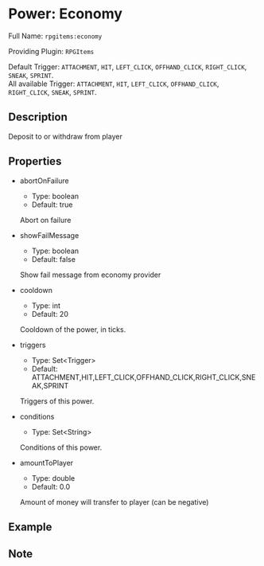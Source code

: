 # Power: Economy

<!-- This file is generated ingame by `/rpgitem gen-wiki`. -->
<!-- Please only edit between "beginCustomXXXX" and "endCustomXXXX".  -->
<!-- If you want to edit description of this power or property, -->
<!-- please edit corresponding section in "resources/lang/en_US.yml" -->

Full Name: `rpgitems:economy`

Providing Plugin: `RPGItems`

Default Trigger: `ATTACHMENT`, `HIT`, `LEFT_CLICK`, `OFFHAND_CLICK`, `RIGHT_CLICK`, `SNEAK`, `SPRINT`.  
All available Trigger: `ATTACHMENT`, `HIT`, `LEFT_CLICK`, `OFFHAND_CLICK`, `RIGHT_CLICK`, `SNEAK`, `SPRINT`.

<!-- beginCustomHeader -->
<!-- endCustomHeader -->

## Description

Deposit to or withdraw from player
<!-- beginCustomDescription -->
<!-- endCustomDescription -->

## Properties

* abortOnFailure

  * Type: boolean
  * Default: true

  Abort on failure

* showFailMessage

  * Type: boolean
  * Default: false

  Show fail message from economy provider

* cooldown

  * Type: int
  * Default: 20

  Cooldown of the power, in ticks.

* triggers

  * Type: Set&lt;Trigger&gt;
  * Default: ATTACHMENT,HIT,LEFT_CLICK,OFFHAND_CLICK,RIGHT_CLICK,SNEAK,SPRINT

  Triggers of this power.

* conditions

  * Type: Set&lt;String&gt;

  Conditions of this power.

* amountToPlayer

  * Type: double
  * Default: 0.0

  Amount of money will transfer to player (can be negative)

<!-- beginCustomProperties -->
<!-- endCustomProperties -->

## Example

<!-- beginCustomExample -->
<!-- endCustomExample -->

## Note

<!-- beginCustomNote -->
<!-- endCustomNote -->